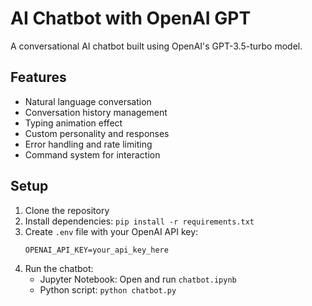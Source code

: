 
# AI Chatbot with OpenAI GPT

A conversational AI chatbot built using OpenAI's GPT-3.5-turbo model.

## Features
- Natural language conversation
- Conversation history management
- Typing animation effect
- Custom personality and responses
- Error handling and rate limiting
- Command system for interaction

## Setup
1. Clone the repository
2. Install dependencies: `pip install -r requirements.txt`
3. Create `.env` file with your OpenAI API key:
   ```
   OPENAI_API_KEY=your_api_key_here
   ```
4. Run the chatbot:
   - Jupyter Notebook: Open and run `chatbot.ipynb`
   - Python script: `python chatbot.py`
